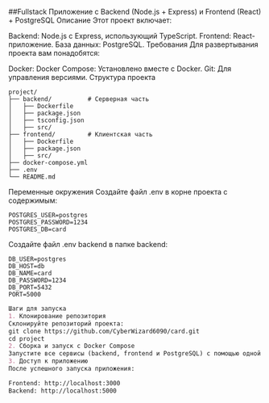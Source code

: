 ##Fullstack Приложение с Backend (Node.js + Express) и Frontend (React) + PostgreSQL
Описание
Этот проект включает:

Backend: Node.js с Express, использующий TypeScript.
Frontend: React-приложение.
База данных: PostgreSQL.
Требования
Для развертывания проекта вам понадобятся:

Docker: 
Docker Compose: Установлено вместе с Docker.
Git: Для управления версиями.
Структура проекта

```plaintext
project/
├── backend/          # Серверная часть
│   ├── Dockerfile
│   ├── package.json
│   ├── tsconfig.json
│   ├── src/
├── frontend/         # Клиентская часть
│   ├── Dockerfile
│   ├── package.json
│   ├── src/
├── docker-compose.yml
├── .env
└── README.md
```

Переменные окружения
Создайте файл .env в корне проекта с содержимым:
```
POSTGRES_USER=postgres
POSTGRES_PASSWORD=1234
POSTGRES_DB=card
```

 Создайте файл .env backend в папке backend:
```
DB_USER=postgres
DB_HOST=db
DB_NAME=card
DB_PASSWORD=1234
DB_PORT=5432
PORT=5000
```
 ```markdown
Шаги для запуска
1. Клонирование репозитория
Склонируйте репозиторий проекта:
git clone https://github.com/CyberWizard6090/card.git
cd project
2. Сборка и запуск с Docker Compose
Запустите все сервисы (backend, frontend и PostgreSQL) с помощью одной команды: docker-compose up --build
3. Доступ к приложению
После успешного запуска приложения:

Frontend: http://localhost:3000
Backend: http://localhost:5000
```
